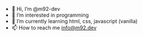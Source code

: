 - 👋 Hi, I’m @m92-dev
- 👀 I’m interested in programming
- 🌱 I’m currently learning html, css, javascript (vanilla)
- 📫 How to reach me info@m92.dev

<!---
m92-dev/m92-dev is a ✨ special ✨ repository because its `README.md` (this file) appears on your GitHub profile.
You can click the Preview link to take a look at your changes.
--->
